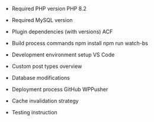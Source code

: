 - Required PHP version
PHP 8.2
- Required MySQL version

- Plugin dependencies (with versions)
ACF

- Build process commands
npm install
npm run watch-bs

- Development environment setup
VS Code

- Custom post types overview


- Database modifications

- Deployment process
GitHub
WPPusher

- Cache invalidation strategy

- Testing instruction
